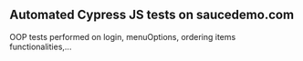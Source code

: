 ## Automated Cypress JS tests on saucedemo.com
OOP  tests performed on login, menuOptions, ordering items functionalities,...
